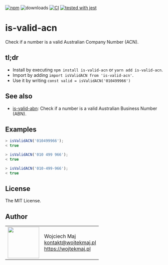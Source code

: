 [![npm](https://img.shields.io/npm/v/is-valid-acn.svg)](https://www.npmjs.com/package/is-valid-acn) ![downloads](https://img.shields.io/npm/dt/is-valid-acn.svg) [![CI](https://github.com/DemystData/is-valid-acn/workflows/CI/badge.svg)](https://github.com/DemystData/is-valid-acn/actions) [![tested with jest](https://img.shields.io/badge/tested_with-jest-99424f.svg)](https://github.com/facebook/jest)

# is-valid-acn
Check if a number is a valid Australian Company Number (ACN).

## tl;dr
* Install by executing `npm install is-valid-acn` or `yarn add is-valid-acn`.
* Import by adding `import isValidACN from 'is-valid-acn'`.
* Use it by writing `const valid = isValidACN('010499966')`

## See also

* [is-valid-abn](https://github.com/DemystData/is-valid-abn): Check if a number is a valid Australian Business Number (ABN).

## Examples

```js
> isValidACN('010499966');
< true

> isValidACN('010 499 966');
< true

> isValidACN('010-499-966');
< true
```

## License

The MIT License.

## Author

<table>
  <tr>
    <td>
      <img src="https://github.com/wojtekmaj.png?s=100" width="100">
    </td>
    <td>
      Wojciech Maj<br />
      <a href="mailto:kontakt@wojtekmaj.pl">kontakt@wojtekmaj.pl</a><br />
      <a href="https://wojtekmaj.pl">https://wojtekmaj.pl</a>
    </td>
  </tr>
</table>
